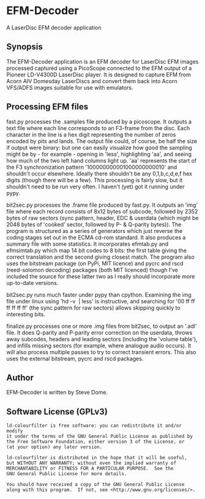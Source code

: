 # EFM-Decoder
A LaserDisc EFM decoder application

## Synopsis

The EFM-Decoder application is an EFM decoder for LaserDisc EFM images processed captured using a PicoScope connected to the EFM output of a Pioneer LD-V4300D LaserDisc player.  It is designed to capture EFM from Acorn AIV Domesday LaserDiscs and convert them back into Acorn VFS/ADFS images suitable for use with emulators.

## Processing EFM files

fast.py processes the .samples file produced by a picoscope. It outputs a text file where each line corresponds to an F3-frame from the disc. Each character in the line is a hex digit representing the number of zeros encoded by pits and lands. The output file could, of course, be half the size if output were binary: but one can easily visualize how good the sampling might be by - for example - opening in 'less', highlighting 'aa', and seeing how much of the two left hand columns light up. 'aa' represents the start of the F3 synchronization pattern '100000000001000000000010' and shouldn't occur elsewhere. Ideally there shouldn't be any 0,1,b,c,d,e,f hex digits (though there will be a few). This processing is fairly slow, but it shouldn't need to be run very often. I haven't (yet) got it running under pypy.

bit2sec.py processes the .frame file produced by fast.py. It outputs an 'img' file where each record consists of 8x12 bytes of subcode, followed by 2352 bytes of raw sectors (sync pattern, header, EDC & userdata (which might be 2048 bytes of 'cooked' sector, followed by P- & Q-parity bytes)).  The program is structured as a series of generators which just reverse the coding stages set out in the ECMA cd-rom standard.  It also produces a summary file with some statistics.  It incorporates efmtab.py and efmsimtab.py which map 14 bit codes to 8 bits: the first table giving the correct translation and the second giving closest match. The program also uses the bitstream package (on PyPi, MIT licence) and pycrc and rscd (reed-solomon decoding) packages (both MIT licenced) though I've included the source for these latter two as I really should incorporate more up-to-date versions.

bit2sec.py runs much faster under pypy than cpython. Examining the img file under linux using 'hd -v <img file> | less' is instructive, and searching for '00 ff ff ff ff ff ff' (the sync pattern for raw sectors) allows skipping quickly to interesting bits.

finalize.py processes one or more .img files from bit2sec, to output an '.adl' file. It does Q-parity and P-parity error correction on the userdata, throws away subcodes, headers and leading sectors (including the 'volume table'), and infills missing sectors (for example, where analogue audio occurs). It will also process multiple passes to try to correct transient errors. This also uses the external bitstream, pycrc and rscd packages.

## Author

EFM-Decoder is written by Steve Dome.

## Software License (GPLv3)

    ld-colourfilter is free software: you can redistribute it and/or modify
    it under the terms of the GNU General Public License as published by
    the Free Software Foundation, either version 3 of the License, or
    (at your option) any later version.

    ld-colourfilter is distributed in the hope that it will be useful,
    but WITHOUT ANY WARRANTY; without even the implied warranty of
    MERCHANTABILITY or FITNESS FOR A PARTICULAR PURPOSE.  See the
    GNU General Public License for more details.

    You should have received a copy of the GNU General Public License
    along with this program.  If not, see <http://www.gnu.org/licenses/>.
